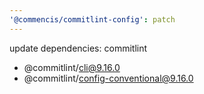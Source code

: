 ```yaml
---
'@commencis/commitlint-config': patch
---
```


update dependencies: commitlint

- @commitlint/cli@9.16.0
- @commitlint/config-conventional@9.16.0
